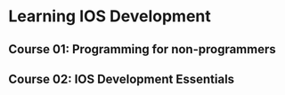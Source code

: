 # Learning IOS Development

## Course 01: Programming for non-programmers
## Course 02: IOS Development Essentials 

